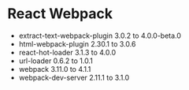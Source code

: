 # React Webpack

*   extract-text-webpack-plugin 3.0.2 to 4.0.0-beta.0
*   html-webpack-plugin 2.30.1 to 3.0.6
*   react-hot-loader 3.1.3 to 4.0.0
*   url-loader 0.6.2 to 1.0.1
*   webpack 3.11.0 to 4.1.1
*   webpack-dev-server 2.11.1 to 3.1.0
